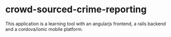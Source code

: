 crowd-sourced-crime-reporting
=============================
This application is a learning tool with an angularjs frontend, a rails backend and a cordova/ionic mobile platform.
